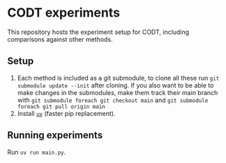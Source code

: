 # CODT experiments
This repository hosts the experiment setup for CODT, including comparisons against other methods.

## Setup
1. Each method is included as a git submodule, to clone all these run `git submodule update --init` after cloning. If you also want to be able to make changes in the submodules, make them track their main branch with `git submodule foreach git checkout main` and `git submodule foreach git pull origin main`
2. Install [`uv`](https://github.com/astral-sh/uv) (faster pip replacement).

## Running experiments
Run `uv run main.py`.